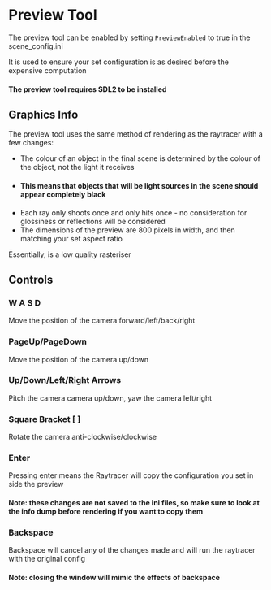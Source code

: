 # Preview Tool

The preview tool can be enabled by setting `PreviewEnabled` to true in the scene_config.ini

It is used to ensure your set configuration is as desired before the expensive computation 

#### The preview tool requires SDL2 to be installed

## Graphics Info
The preview tool uses the same method of rendering as the raytracer with a few changes:

- The colour of an object in the final scene is determined by the colour of the object, not the light it receives
- #### This means that objects that will be light sources in the scene should appear completely black
- Each ray only shoots once and only hits once - no consideration for glossiness or reflections will be considered
- The dimensions of the preview are 800 pixels in width, and then matching your set aspect ratio

Essentially, is a low quality rasteriser

## Controls

### W A S D 
Move the position of the camera forward/left/back/right 

### PageUp/PageDown 
Move the position of the camera up/down 

### Up/Down/Left/Right Arrows
Pitch the camera camera up/down, yaw the camera left/right 

### Square Bracket [ ]
Rotate the camera anti-clockwise/clockwise 

### Enter 
Pressing enter means the Raytracer will copy the configuration you set in side the preview 

#### Note: these changes are not saved to the ini files, so make sure to look at the info dump before rendering if you want to copy them 

### Backspace 
Backspace will cancel any of the changes made and will run the raytracer with the original config 

#### Note: closing the window will mimic the effects of backspace
